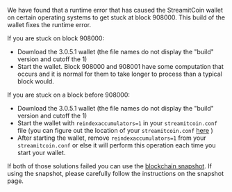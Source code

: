 We have found that a runtime error that has caused the StreamitCoin wallet on certain operating systems to get stuck at block 908000. This build of the wallet fixes the runtime error.

If you are stuck on block 908000:
- Download the 3.0.5.1 wallet (the file names do not display the "build" version and cutoff the 1)
- Start the wallet. Block 908000 and 908001 have some computation that occurs and it is normal for them to take longer to process than a typical block would.

If you are stuck on a block before 908000:
- Download the 3.0.5.1 wallet (the file names do not display the "build" version and cutoff the 1)
- Start the wallet with `reindexaccumulators=1` in your `streamitcoin.conf` file (you can figure out the location of your `streamitcoin.conf` [here](https://streamitcoin.freshdesk.com/support/solutions/articles/30000004664-where-are-my-wallet-dat-blockchain-and-configuration-conf-files-located-) )
- After starting the wallet, remove `reindexaccumulators=1` from your `streamitcoin.conf` or else it will perform this operation each time you start your wallet.

If both of those solutions failed you can use the [blockchain snapshot](http://178.254.23.111/~pub/StreamitCoin/Daily-Snapshots-Html/StreamitCoin-Daily-Snapshots.html). If using the snapshot, please carefully follow the instructions on the snapshot page.